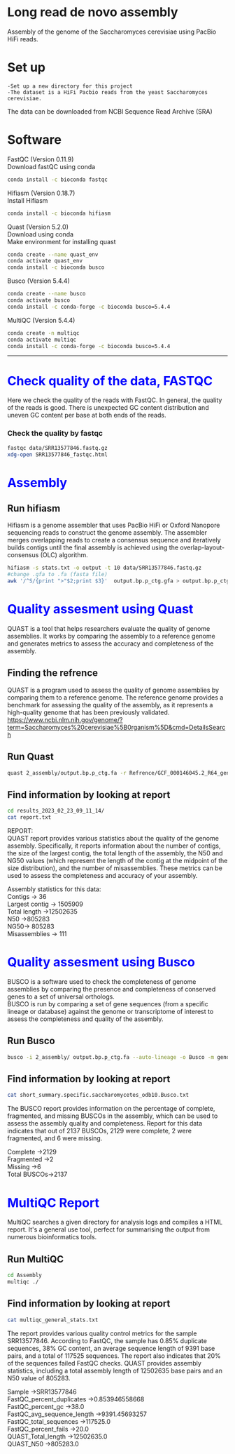# Long read de novo assembly
Assembly of the genome of the Saccharomyces cerevisiae using PacBio HiFi reads.  
# Set up

    -Set up a new directory for this project  
    -The dataset is a HiFi Pacbio reads from the yeast Saccharomyces cerevisiae.
The data can be downloaded from NCBI Sequence Read Archive (SRA)

# Software
FastQC (Version 0.11.9)  
Download fastQC using conda  
```bash
conda install -c bioconda fastqc 
```
 
Hifiasm (Version 0.18.7)  
Install Hifiasm    
```bash
conda install -c bioconda hifiasm 
```
Quast (Version 5.2.0)   
Download using conda  
Make environment for installing quast   
```bash
conda create --name quast_env  
conda activate quast_env  
conda install -c bioconda busco 
``` 
Busco (Version 5.4.4)  
```bash
conda create --name busco  
conda activate busco
conda install -c conda-forge -c bioconda busco=5.4.4
``` 
MultiQC (Version 5.4.4)  
```bash
conda create -n multiqc
conda activate multiqc
conda install -c conda-forge -c bioconda busco=5.4.4
``` 


------

# <span style="color:blue"> Check quality of the data, FASTQC </span>
Here we check the quality of the reads with FastQC. In general, the quality of the reads is good. There is unexpected GC content distribution and uneven 
GC content per base at both ends of the reads.
### Check the quality by fastqc  
```bash
fastqc data/SRR13577846.fastq.gz
xdg-open SRR13577846_fastqc.html 
``` 

# <span style="color:blue"> Assembly

## Run hifiasm
Hifiasm is a genome assembler that uses PacBio HiFi or Oxford Nanopore sequencing reads to construct the genome assembly.
 The assembler merges overlapping reads to create a consensus sequence and iteratively builds contigs until the 
final assembly is achieved using the overlap-layout-consensus (OLC) algorithm.
```bash
hifiasm -s stats.txt -o output -t 10 data/SRR13577846.fastq.gz
#change .gfa to .fa (fasta file)
awk '/^S/{print ">"$2;print $3}'  output.bp.p_ctg.gfa > output.bp.p_ctg.fa
```

# <span style="color:blue"> Quality assesment using Quast </span>
QUAST is a tool that helps researchers evaluate the quality of genome assemblies. It works by comparing the assembly to a reference genome and generates metrics to assess the accuracy and completeness of the assembly. 
## Finding the refrence   
QUAST is a program used to assess the quality of genome assemblies by comparing them to a reference genome. The reference genome provides a benchmark for assessing the quality of the assembly, as it represents a high-quality genome that has been previously validated. 
https://www.ncbi.nlm.nih.gov/genome/?term=Saccharomyces%20cerevisiae%5B0rganism%5D&cmd=DetailsSearch
## Run Quast
```bash
quast 2_assembly/output.bp.p_ctg.fa -r Refrence/GCF_000146045.2_R64_genomic.fna
```
## Find information by looking at report
```bash
cd results_2023_02_23_09_11_14/
cat report.txt
```

REPORT:   
QUAST report provides various statistics about the quality of the genome assembly. Specifically, it reports information about the number of contigs, the size of the largest contig, the total length of the assembly, the N50 and NG50 values (which represent the length of the contig at the midpoint of the size distribution), and the number of misassemblies. These metrics can be used to assess the completeness and accuracy of your assembly.

Assembly statistics for this data:  
Contigs &rarr; 36  
Largest contig	&rarr; 1505909  
Total length	&rarr;12502635  
N50	&rarr;805283  
NG50&rarr;	805283  
Misassemblies &rarr;  111  

# <span style="color:blue"> Quality assesment using Busco </span>
BUSCO is a software used to check the completeness of genome assemblies by comparing the presence and completeness of conserved genes to a set of universal orthologs.  
BUSCO is run by comparing a set of gene sequences (from a specific lineage or database) against the genome or transcriptome of interest to assess the completeness and quality of the assembly.
## Run Busco
```bash
busco -i 2_assembly/ output.bp.p_ctg.fa --auto-lineage -o Busco -m genome
```
## Find information by looking at report 
```bash
cat short_summary.specific.saccharomycetes_odb10.Busco.txt
```
The BUSCO report provides information on the percentage of complete, fragmented, and missing BUSCOs in the assembly, which can be used to assess the assembly quality and completeness. Report for this data indicates that out of 2137 BUSCOs, 2129 were complete, 2 were fragmented, and 6 were missing. 

Complete &rarr;2129  
Fragmented &rarr;2  
Missing	&rarr;6  
Total BUSCOs&rarr;2137  

# <span style="color:blue"> MultiQC Report </span>
MultiQC searches a given directory for analysis logs and compiles a HTML report. It's a general use tool, perfect for summarising the output from numerous bioinformatics tools.
## Run MultiQC
```bash
cd Assembly
multiqc ./
```
## Find information by looking at report 
```bash
cat multiqc_general_stats.txt
```
The report provides various quality control metrics for the sample SRR13577846. According to FastQC, the sample has 0.85% duplicate sequences, 38% GC content, an average sequence length of 9391 base pairs, and a total of 117525 sequences. The report also indicates that 20% of the sequences failed FastQC checks. QUAST provides assembly statistics, including a total assembly length of 12502635 base pairs and an N50 value of 805283.  

Sample	&rarr;SRR13577846  
FastQC_percent_duplicates &rarr;0.853946558668  
FastQC_percent_gc &rarr;38.0    
FastQC_avg_sequence_length	&rarr;9391.45693257  
FastQC_total_sequences	&rarr;117525.0  
FastQC_percent_fails &rarr;20.0  
QUAST_Total_length	&rarr;12502635.0  
QUAST_N50 &rarr;805283.0
						




